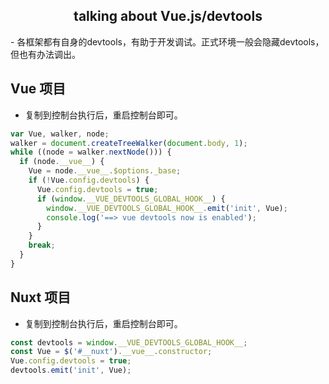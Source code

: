 <h2 style="text-align: center;">talking about Vue.js/devtools</h2>
- 各框架都有自身的devtools，有助于开发调试。正式环境一般会隐藏devtools，但也有办法调出。

## Vue 项目

- 复制到控制台执行后，重启控制台即可。

```js
var Vue, walker, node;
walker = document.createTreeWalker(document.body, 1);
while ((node = walker.nextNode())) {
  if (node.__vue__) {
    Vue = node.__vue__.$options._base;
    if (!Vue.config.devtools) {
      Vue.config.devtools = true;
      if (window.__VUE_DEVTOOLS_GLOBAL_HOOK__) {
        window.__VUE_DEVTOOLS_GLOBAL_HOOK__.emit('init', Vue);
        console.log('==> vue devtools now is enabled');
      }
    }
    break;
  }
}
```

## Nuxt 项目

- 复制到控制台执行后，重启控制台即可。

```js
const devtools = window.__VUE_DEVTOOLS_GLOBAL_HOOK__;
const Vue = $('#__nuxt').__vue__.constructor;
Vue.config.devtools = true;
devtools.emit('init', Vue);
```
